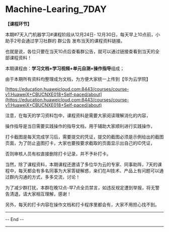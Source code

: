 # Machine-Learing_7DAY


**【课程环节】**

本期#7天入门机器学习#课程阶段从12月24日- 12月30日，每天早上10点前，小助手2号会通过学习社群的 群公告 发布当天的课程资料链接。

也就是说，各位只要在当天10点后查看群公告，就可以通过链接查看到当天的全部课程资料！

本期课程由：**学习文档+学习视频+单元自测+操作指导**组成；

由于本期所有资料均整理成为文档，为方便大家统一上传到【华为云学院】

[https://education.huaweicloud.com:8443/courses/course-v1:HuaweiX+CBUCNXE018+Self-paced/about](https://education.huaweicloud.com:8443/courses/course-v1:HuaweiX+CBUCNXE018+Self-paced/about)

注意，在每天的学习资料包中，课程资料是需要大家阅读理解消化的内容，

操作指导是当日需要实践操作的指导文档，用于辅助大家顺利进行实践操作，

打卡截图是每天完成学习后，需要提交的凭证，提交的截图必须是示例给出的截图页面，为了防止盗图打卡，大家也要按要求截取的页面显示出自己的ID凭证，

否则审核人员有权直接删除打卡记录，并不予补打卡。

当然，除了课程资料，本期课程还邀请了多位华为云的专家、同事助阵，7天的课程中，每天都会有多名同事为大家答疑解惑，亲们在AI技术、产品上有问题可以通过群内沟通的方式，多多交流，讨论！

为了减少群打扰，本群在晚12点-早7点全员禁言，如违反规定遭到举报，将无警告清退，请大家相互理解，感谢！

另外，每天的打卡内容在操作文档和打卡程序里都会有，大家不用担心找不到。


------

-- End --
 
-----